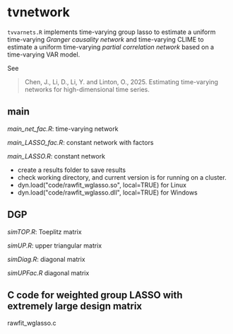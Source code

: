 # tvnetwork
`tvvarnets.R` implements time-varying group lasso to estimate a uniform time-varying *Granger causality network* and time-varying CLIME to estimate a uniform time-varying *partial correlation network* based on a time-varying VAR model. 

See

> Chen, J., Li, D., Li, Y. and Linton, O., 2025. Estimating time-varying networks for high-dimensional time series.

## main 
*main_net_fac.R*:		time-varying network 

*main_LASSO_fac.R*:	constant network with factors

*main_LASSO.R*: 		constant network

* create a results folder to save results
* check working directory, and current version is for running on a cluster.
* dyn.load("code/rawfit_wglasso.so", local=TRUE) for Linux
* dyn.load("code/rawfit_wglasso.dll", local=TRUE) for Windows

## DGP

*simTOP.R*: Toeplitz matrix

*simUP.R*: upper triangular matrix

*simDiag.R*: diagonal matrix

*simUPFac.R* diagonal matrix

## C code for weighted group LASSO with extremely large design matrix 

rawfit_wglasso.c
